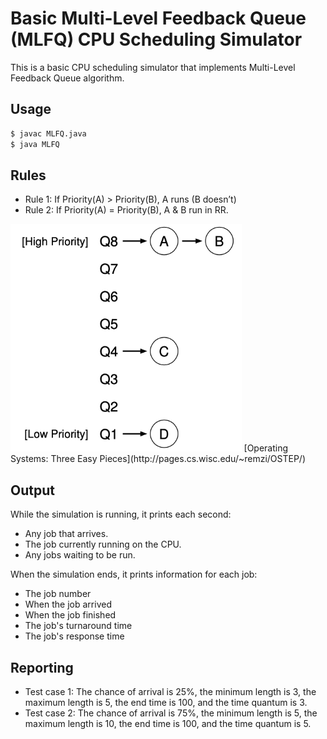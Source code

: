 # Basic Multi-Level Feedback Queue (MLFQ) CPU Scheduling Simulator
This is a basic CPU scheduling simulator that implements Multi-Level Feedback Queue algorithm. 

## Usage

```sh
$ javac MLFQ.java
$ java MLFQ
```



## Rules

* Rule 1: If Priority(A) > Priority(B), A runs (B doesn’t)
* Rule 2: If Priority(A) = Priority(B), A & B run in RR.

<img src="https://github.com/MasayukiNagai/CSC428-OperatingSystems/blob/main/Project1/MLFQ_example.png" alt="MLFQ_example" style="zoom:70%;" />
[Operating Systems: Three Easy Pieces](http://pages.cs.wisc.edu/~remzi/OSTEP/)

## Output 

While the simulation is running, it prints each second:

* Any job that arrives.
* The job currently running on the CPU.
* Any jobs waiting to be run.

When the simulation ends, it prints information for each job:

* The job number
* When the job arrived
* When the job finished
* The job's turnaround time
* The job's response time

 ## Reporting

* Test case 1:  The chance of arrival is 25%, the minimum length is 3, the maximum length is 5, the end time is 100, and the time quantum is 3.
* Test case 2:  The chance of arrival is 75%, the minimum length is 5, the maximum length is 10, the end time is 100, and the time quantum is 5.

